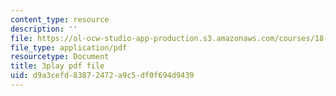 ```yaml
---
content_type: resource
description: ''
file: https://ol-ocw-studio-app-production.s3.amazonaws.com/courses/18-02-multivariable-calculus-fall-2007/d9a3cefd83872472a9c5df0f694d9439_seO7-TwXH_I.pdf
file_type: application/pdf
resourcetype: Document
title: 3play pdf file
uid: d9a3cefd-8387-2472-a9c5-df0f694d9439
---
```

